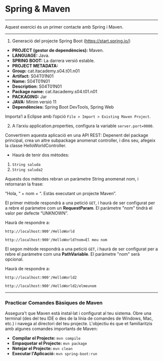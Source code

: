 # Spring & Maven

---

Aquest exercici és un primer contacte amb Spring i Maven.

---

1. Generació del projecte Spring Boot (https://start.spring.io/)

- **PROJECT (gestor de dependències):**  Maven.
- **LANGUAGE:** Java.
- **SPRING BOOT:** La darrera versió estable.
- **PROJECT METADATA:**
- **Group:** cat.itacademy.s04.t01.n01
- **Artifact:** S04T01N01
- **Name:** S04T01N01
- **Description:** S04T01N01
- **Package name:** cat.itacademy.s04.t01.n01
- **PACKAGING:** Jar
- **JAVA:** Mínim versió 11 
- **Dependències:** Spring Boot DevTools, Spring Web


Importa’l a Eclipse amb l’opció `File > Import > Existing Maven Project`.

2. A l’arxiu application.properties, configura la variable `server.port=9000`.

Convertirem aquesta aplicació en una API REST:
Depenent del package principal, crea un altre subpackage anomenat controller, i dins seu, afegeix la classe HelloWorldController.

- Haurà de tenir dos mètodes:

1. `String saluda`
2. `String saluda2`

Aquests dos mètodes rebran un paràmetre String anomenat nom, i retornaran la frase:

“Hola, “ + nom + “. Estàs executant un projecte Maven”.


El primer mètode respondrà a una petició `GET`, i haurà de ser configurat per a rebre el paràmetre com un **RequestParam**. El paràmetre "nom" tindrà el valor per defecte “UNKNOWN”.

Haurà de respondre a:

`http://localhost:900'/HelloWorld`

`http://localhost:900'/HelloWorld?nom=El meu nom`


 

El segon mètode respondrà a una petició `GET`, i haurà de ser configurat per a rebre el paràmetre com una **PathVariable**. El paràmetre "nom" serà opcional.

Haurà de respondre a:

`http://localhost:900'/HelloWorld2`

`http://localhost:900'/HelloWorld2/elmeunom`

---

### Practicar Comandes Bàsiques de Maven
Assegura't que Maven està instal·lat i configurat al teu sistema. Obre una terminal (des del teu IDE o des de la línia de comandes de Windows, Mac, etc.) i navega al directori del teu projecte. L'objectiu és que et familiaritzis amb algunes comandes importants de Maven:

- **Compilar el Projecte:** `mvn compile`
- **Empaquetar el Projecte:** `mvn package`
- **Netejar el Projecte:** `mvn clean`
- **Executar l'Aplicació:** `mvn spring-boot:run`